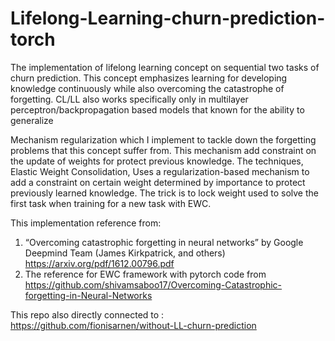 # Lifelong-Learning-churn-prediction-torch
The implementation of lifelong learning concept on sequential two tasks of churn prediction. This concept emphasizes learning for developing knowledge continuously while also overcoming the catastrophe of forgetting. CL/LL also works specifically only in multilayer perceptron/backpropagation based models that known for the ability to generalize


Mechanism regularization which I implement to tackle down the forgetting problems that this concept suffer from. This mechanism add constraint on the update of weights for protect previous knowledge. The techniques, Elastic Weight Consolidation, Uses a regularization-based mechanism to add a constraint on certain weight determined by importance to protect previously learned knowledge. The trick is to lock weight used to solve the first task when training for a new task with EWC.


This implementation reference from: 
1. “Overcoming catastrophic forgetting in neural networks” by Google Deepmind Team (James Kirkpatrick, and others)
https://arxiv.org/pdf/1612.00796.pdf
2. The reference for EWC framework with pytorch code from https://github.com/shivamsaboo17/Overcoming-Catastrophic-forgetting-in-Neural-Networks

This repo also directly connected to : https://github.com/fionisarnen/without-LL-churn-prediction



